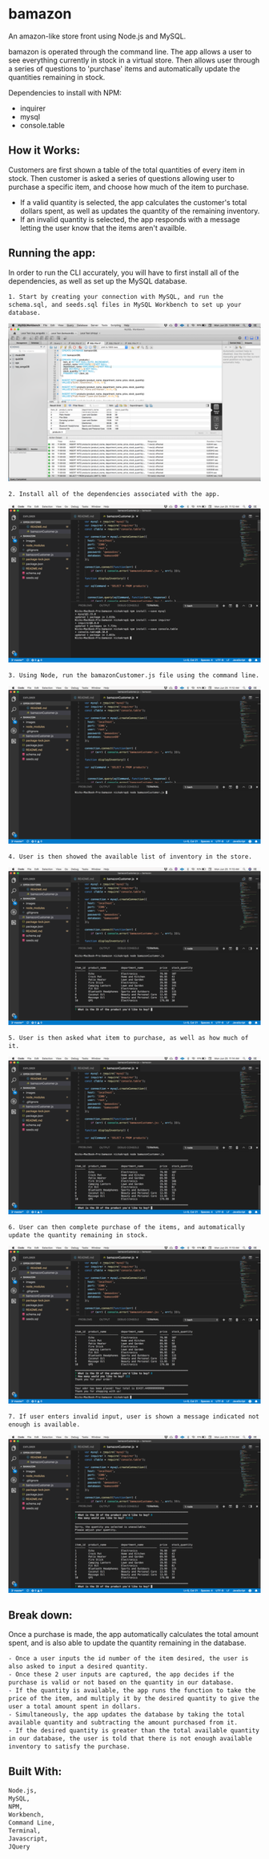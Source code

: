 # bamazon
An amazon-like store front using Node.js and MySQL.

bamazon is operated through the command line. The app allows a user to see everything currently in stock in a virtual store. Then allows user through a series of questions to 'purchase' items and automatically update the quantities remaining in stock. 

Dependencies to install with NPM:
- inquirer
- mysql
- console.table

## How it Works:

Customers are first shown a table of the total quantities of every item in stock. Then customer is asked a series of questions allowing user to purchase a specific item, and choose how much of the item to purchase. 
- If a valid quantity is selected, the app calculates the customer's total dollars spent, as well as updates the quantity of the remaining inventory.
- If an invalid quantity is selected, the app responds with a message letting the user know that the items aren't availble. 

## Running the app:

In order to run the CLI accurately, you will have to first install all of the dependencies, as well as set up the MySQL database. 
```
1. Start by creating your connection with MySQL, and run the schema.sql, and seeds.sql files in MySQL Workbench to set up your database. 
```
![Database Setup](/images/database.png)

```
2. Install all of the dependencies associated with the app. 
```
![Dependencies Installed](/images/dependencies.png)

```
3. Using Node, run the bamazonCustomer.js file using the command line.
```
![Run the App](/images/run.png)

```
4. User is then showed the available list of inventory in the store.
```
![Inventory Available Table](/images/inventory.png)

```
5. User is then asked what item to purchase, as well as how much of it.
```
![Inquirer](/images/questions.png)

```
6. User can then complete purchase of the items, and automatically update the quantity remaining in stock. 
```
![Completed Purchase](/images/complete.png)

```
7. If user enters invalid input, user is shown a message indicated not enough is available. 
```
![Incompleted Purchase](/images/incomplete.png)



## Break down:

Once a purchase is made, the app automatically calculates the total amount spent, and is also able to update the quantity remaining in the database. 
```
- Once a user inputs the id number of the item desired, the user is also asked to input a desired quantity.
- Once these 2 user inputs are captured, the app decides if the purchase is valid or not based on the quantity in our database.
- If the quantity is available, the app runs the function to take the price of the item, and multiply it by the desired quantity to give the user a total amount spent in dollars. 
- Simultaneously, the app updates the database by taking the total available quantity and subtracting the amount purchased from it.
- If the desired quantity is greater than the total available quantity in our database, the user is told that there is not enough available inventory to satisfy the purchase. 
```


## Built With:
```
Node.js,
MySQL,
NPM,
Workbench,
Command Line,
Terminal,
Javascript,
JQuery
```
